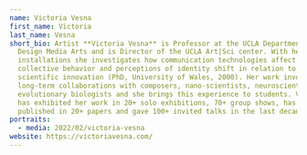 ```yaml
---
name: Victoria Vesna
first_name: Victoria
last_name: Vesna
short_bio: Artist **Victoria Vesna** is Professor at the UCLA Department of
  Design Media Arts and is Director of the UCLA Art|Sci center. With her
  installations she investigates how communication technologies affect
  collective behavior and perceptions of identity shift in relation to
  scientific innovation (PhD, University of Wales, 2000). Her work involves
  long-term collaborations with composers, nano-scientists, neuroscientists,
  evolutionary biologists and she brings this experience to students. Victoria
  has exhibited her work in 20+ solo exhibitions, 70+ group shows, has been
  published in 20+ papers and gave 100+ invited talks in the last decade.
portraits:
  - media: 2022/02/victoria-vesna
website: https://victoriavesna.com/
---
```

